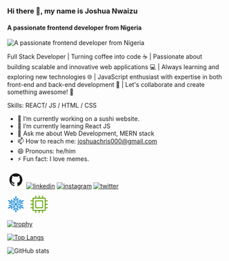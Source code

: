 ### Hi there 👋, my name is Joshua Nwaizu
#### A passionate frontend developer from Nigeria
![A passionate frontend developer from Nigeria](https://encrypted-tbn0.gstatic.com/images?q=tbn:ANd9GcSwMcRs8jZWXOHGjls32j0d3Wh2x9wrjuWBTQ&usqp=CAU)

Full Stack Developer | Turning coffee into code ☕️ | Passionate about building scalable and innovative web applications 💻 | Always learning and exploring new technologies 🌐 | JavaScript enthusiast with expertise in both front-end and back-end development 🚀 | Let's collaborate and create something awesome! 🚀

Skills: REACT/ JS / HTML / CSS 

- 🔭 I’m currently working on a sushi website. 
- 🌱 I’m currently learning React JS 
- 💬 Ask me about Web Development, MERN stack 
- 📫 How to reach me: joshuachris000@gmail.com 
- 😄 Pronouns: he/him 
- ⚡ Fun fact: I love memes. 


[<img src='https://github.com/JoshuaNwaizu/joshuanwaizu/blob/main/github%20logo.png' alt='github' height='40'>](https://github.com/JoshuaNwaizu)  [<img src='https://cdn.jsdelivr.net/npm/simple-icons@3.0.1/icons/linkedin.svg' alt='linkedin' height='40'>](https://www.linkedin.com/in/joshua-nwaizu-506952265/)  [<img src='https://cdn.jsdelivr.net/npm/simple-icons@3.0.1/icons/instagram.svg' alt='instagram' height='40'>](https://www.instagram.com/jnsdev/)  [<img src='https://cdn.jsdelivr.net/npm/simple-icons@3.0.1/icons/twitter.svg' alt='twitter' height='40'>](https://twitter.com/JNS_dev)  

<a href='https://archiveprogram.github.com/'><img src='https://raw.githubusercontent.com/acervenky/animated-github-badges/master/assets/acbadge.gif' width='40' height='40'></a> <a href='https://docs.github.com/en/developers'><img src='https://raw.githubusercontent.com/acervenky/animated-github-badges/master/assets/devbadge.gif' width='40' height='40'></a> 

[![trophy](https://github-profile-trophy.vercel.app/?username=JoshuaNwaizu)](https://github.com/ryo-ma/github-profile-trophy)

[![Top Langs](https://github-readme-stats.vercel.app/api/top-langs/?username=JoshuaNwaizu)](https://github.com/anuraghazra/github-readme-stats)

![GitHub stats](https://github-readme-stats.vercel.app/api?username=JoshuaNwaizu&show_icons=true)  



